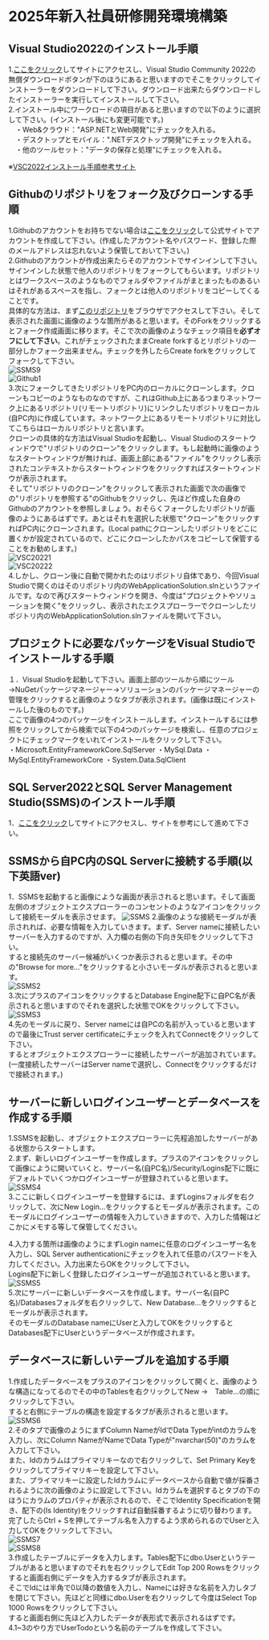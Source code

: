 # 2025年新入社員研修開発環境構築

## Visual Studio2022のインストール手順
1.[ここをクリック](https://visualstudio.microsoft.com/ja/vs/community/)してサイトにアクセスし、Visual Studio Community 2022の無償ダウンロードボタンが下のほうにあると思いますのでそこをクリックしてインストーラーをダウンロードして下さい。ダウンロード出来たらダウンロードしたインストーラーを実行してインストールして下さい。<br>
2.インストール中にワークロードの項目があると思いますので以下のように選択して下さい。(インストール後にも変更可能です。)<br>
　・Web&クラウド："ASP.NETとWeb開発"にチェックを入れる。<br>
　・デスクトップとモバイル：".NETデスクトップ開発"にチェックを入れる。<br>
　・他のツールセット："データの保存と処理"にチェックを入れる。<br>

※[VSC2022インストール手順参考サイト](https://qiita.com/mmake/items/e0abb649683b96e2226a)<br>

## Githubのリポジトリをフォーク及びクローンする手順
1.Githubのアカウントをお持ちでない場合は[ここをクリック](https://github.com)して公式サイトでアカウントを作成して下さい。(作成したアカウント名やパスワード、登録した際のメールアドレスは忘れないよう保管しておいて下さい。)<br>
2.Githubのアカウントが作成出来たらそのアカウントでサインインして下さい。サインインした状態で他人のリポジトリをフォークしてもらいます。リポジトリとはワークスペースのようなものでフォルダやファイルがまとまったものあるいはそれがあるスペースを指し、フォークとは他人のリポジトリをコピーしてくることです。<br>
具体的な方法は、まず[このリポジトリ](https://github.com/Katayama-git/WebApplicationSolution)をブラウザでアクセスして下さい。そして表示された画面に画像のような箇所があると思います。そのForkをクリックするとフォーク作成画面に移ります。そこで次の画像のようなチェック項目を**必ずオフにして下さい**。これがチェックされたままCreate forkするとリポジトリの一部分しかフォーク出来ません。チェックを外したらCreate forkをクリックしてフォークして下さい。<br>
![SSMS9](https://private-user-images.githubusercontent.com/138543335/420763181-29939267-08ac-4bda-ad26-0f018fff17bd.png?jwt=eyJhbGciOiJIUzI1NiIsInR5cCI6IkpXVCJ9.eyJpc3MiOiJnaXRodWIuY29tIiwiYXVkIjoicmF3LmdpdGh1YnVzZXJjb250ZW50LmNvbSIsImtleSI6ImtleTUiLCJleHAiOjE3NDE1ODMwNjIsIm5iZiI6MTc0MTU4Mjc2MiwicGF0aCI6Ii8xMzg1NDMzMzUvNDIwNzYzMTgxLTI5OTM5MjY3LTA4YWMtNGJkYS1hZDI2LTBmMDE4ZmZmMTdiZC5wbmc_WC1BbXotQWxnb3JpdGhtPUFXUzQtSE1BQy1TSEEyNTYmWC1BbXotQ3JlZGVudGlhbD1BS0lBVkNPRFlMU0E1M1BRSzRaQSUyRjIwMjUwMzEwJTJGdXMtZWFzdC0xJTJGczMlMkZhd3M0X3JlcXVlc3QmWC1BbXotRGF0ZT0yMDI1MDMxMFQwNDU5MjJaJlgtQW16LUV4cGlyZXM9MzAwJlgtQW16LVNpZ25hdHVyZT1iZGI4ZGQ5ZTdlNGRjMjgyMjMzYTE0MTUyMDdhMWJlNzY4OGY1Mzg5ZDlmZTQwODQyYTljZjBiNmE2NmVhMGI3JlgtQW16LVNpZ25lZEhlYWRlcnM9aG9zdCJ9.BB2UcrneQHhvzWOMYxznn1wVm1gLCKBj3Zx5tdAs698)<br>
![Github1](https://private-user-images.githubusercontent.com/138543335/420763476-bccb1156-8705-4c89-8284-96ed76b8448d.png?jwt=eyJhbGciOiJIUzI1NiIsInR5cCI6IkpXVCJ9.eyJpc3MiOiJnaXRodWIuY29tIiwiYXVkIjoicmF3LmdpdGh1YnVzZXJjb250ZW50LmNvbSIsImtleSI6ImtleTUiLCJleHAiOjE3NDE1ODMxNTIsIm5iZiI6MTc0MTU4Mjg1MiwicGF0aCI6Ii8xMzg1NDMzMzUvNDIwNzYzNDc2LWJjY2IxMTU2LTg3MDUtNGM4OS04Mjg0LTk2ZWQ3NmI4NDQ4ZC5wbmc_WC1BbXotQWxnb3JpdGhtPUFXUzQtSE1BQy1TSEEyNTYmWC1BbXotQ3JlZGVudGlhbD1BS0lBVkNPRFlMU0E1M1BRSzRaQSUyRjIwMjUwMzEwJTJGdXMtZWFzdC0xJTJGczMlMkZhd3M0X3JlcXVlc3QmWC1BbXotRGF0ZT0yMDI1MDMxMFQwNTAwNTJaJlgtQW16LUV4cGlyZXM9MzAwJlgtQW16LVNpZ25hdHVyZT1kMmM3MjE4ZDM3YjkwZDA2YzA0ZjY4YzExNjc1YWZhMDFiNzE2YTZlNmI4MzQ1NjIyYzE5ODIzZDU5ODMyYWFkJlgtQW16LVNpZ25lZEhlYWRlcnM9aG9zdCJ9.Qhn-wVCji-24_kPQOV_atOuldzVZYsbETHXP496MARU)<br>
3.次にフォークしてきたリポジトリをPC内のローカルにクローンします。クローンもコピーのようなものなのですが、これはGithub上にあるつまりネットワーク上にあるリポジトリ(リモートリポジトリ)にリンクしたリポジトリをローカル(自PC内)に作成しています。ネットワーク上にあるリモートリポジトリに対比してこちらはローカルリポジトリと言います。<br>
クローンの具体的な方法はVisual Studioを起動し、Visual Studioのスタートウィンドウで"リポジトリのクローン"をクリックします。もし起動時に画像のようなスタートウィンドウが無ければ、画面上部にある"ファイル"をクリックし表示されたコンテキストからスタートウィンドウをクリックすればスタートウィンドウが表示されます。<br>
そして"リポジトリのクローン"をクリックして表示された画面で次の画像での"リポジトリを参照する"のGithubをクリックし、先ほど作成した自身のGithubのアカウントを参照しましょう。おそらくフォークしたリポジトリが画像のようにあるはずです。あとはそれを選択した状態で"クローン"をクリックすればPC内にクローンされます。(Local pathにクローンしたリポジトリをどこに置くかが設定されているので、どこにクローンしたかパスをコピーして保管することをお勧めします。)<br>
![VSC20221](https://private-user-images.githubusercontent.com/138543335/420764878-abfeaf7d-4097-4c48-8092-1a45cc8be8cf.png?jwt=eyJhbGciOiJIUzI1NiIsInR5cCI6IkpXVCJ9.eyJpc3MiOiJnaXRodWIuY29tIiwiYXVkIjoicmF3LmdpdGh1YnVzZXJjb250ZW50LmNvbSIsImtleSI6ImtleTUiLCJleHAiOjE3NDE1ODM1ODksIm5iZiI6MTc0MTU4MzI4OSwicGF0aCI6Ii8xMzg1NDMzMzUvNDIwNzY0ODc4LWFiZmVhZjdkLTQwOTctNGM0OC04MDkyLTFhNDVjYzhiZThjZi5wbmc_WC1BbXotQWxnb3JpdGhtPUFXUzQtSE1BQy1TSEEyNTYmWC1BbXotQ3JlZGVudGlhbD1BS0lBVkNPRFlMU0E1M1BRSzRaQSUyRjIwMjUwMzEwJTJGdXMtZWFzdC0xJTJGczMlMkZhd3M0X3JlcXVlc3QmWC1BbXotRGF0ZT0yMDI1MDMxMFQwNTA4MDlaJlgtQW16LUV4cGlyZXM9MzAwJlgtQW16LVNpZ25hdHVyZT04ZWZkYmE1Njc4YTVmMjdkMTczNzQwZjhmYTVlNGMzOTgwNDczMTA5ZjExMjYzYTA3ODE0OTFmNmU1MWFmZTk5JlgtQW16LVNpZ25lZEhlYWRlcnM9aG9zdCJ9.A4DEMLU5A7u1DvrBGGTrscG7WMgDrrDCOkEVI-kync0)<br>
![VSC20222](https://private-user-images.githubusercontent.com/138543335/420765204-dd30b9dc-6ca3-4ce0-a2b8-0871d670a6f4.png?jwt=eyJhbGciOiJIUzI1NiIsInR5cCI6IkpXVCJ9.eyJpc3MiOiJnaXRodWIuY29tIiwiYXVkIjoicmF3LmdpdGh1YnVzZXJjb250ZW50LmNvbSIsImtleSI6ImtleTUiLCJleHAiOjE3NDE1ODM2OTIsIm5iZiI6MTc0MTU4MzM5MiwicGF0aCI6Ii8xMzg1NDMzMzUvNDIwNzY1MjA0LWRkMzBiOWRjLTZjYTMtNGNlMC1hMmI4LTA4NzFkNjcwYTZmNC5wbmc_WC1BbXotQWxnb3JpdGhtPUFXUzQtSE1BQy1TSEEyNTYmWC1BbXotQ3JlZGVudGlhbD1BS0lBVkNPRFlMU0E1M1BRSzRaQSUyRjIwMjUwMzEwJTJGdXMtZWFzdC0xJTJGczMlMkZhd3M0X3JlcXVlc3QmWC1BbXotRGF0ZT0yMDI1MDMxMFQwNTA5NTJaJlgtQW16LUV4cGlyZXM9MzAwJlgtQW16LVNpZ25hdHVyZT1hODk0M2VlZjJmMjJjNWY3ZDA4ZDc3NTk0YmE0MjFjNDQ3MDJhMmQxMTUxYzdkYmVjZGI0NTQyMTU0NDlmMzdjJlgtQW16LVNpZ25lZEhlYWRlcnM9aG9zdCJ9.ZFBFwJcx0ARSr-zvvEyjQc8Po7Ri6lVM4aoSug5tz_M)<br>
4.しかし、クローン後に自動で開かれたのはリポジトリ自体であり、今回Visual Studioで開くのはそのリポジトリ内のWebApplicationSolution.slnというファイルです。なので再びスタートウィンドウを開き、今度は"プロジェクトやソリューションを開く"をクリックし、表示されたエクスプローラーでクローンしたリポジトリ内のWebApplicationSolution.slnファイルを開いて下さい。

## プロジェクトに必要なパッケージをVisual Studioでインストールする手順
１．Visual Studioを起動して下さい。画面上部のツールから順にツール→NuGetパッケージマネージャー→ソリューションのパッケージマネージャーの管理をクリックすると画像のようなタブが表示されます。(画像は既にインストールした後のものです。)<br>
ここで画像の4つのパッケージをインストールします。インストールするには参照をクリックしてから検索で以下の4つのパッケージを検索し、任意のプロジェクトにチェックマークをいれてインストールをクリックして下さい。<br>
・Microsoft.EntityFrameworkCore.SqlServer
・MySql.Data
・MySql.EntityFrameworkCore
・System.Data.SqlClient


## SQL Server2022とSQL Server Management Studio(SSMS)のインストール手順
1．[ここをクリック](https://qiita.com/portfoliokns3/items/9e3d1196d680a39dd223)してサイトにアクセスし、サイトを参考にして進めて下さい。

## SSMSから自PC内のSQL Serverに接続する手順(以下英語ver)
1．SSMSを起動すると画像にような画面が表示されると思います。そして画面左側のオブジェクトエクスプローラーのコンセントのようなアイコンをクリックして接続モーダルを表示させます。
![SSMS](https://private-user-images.githubusercontent.com/138543335/418838033-b3c6b965-2ecc-4d5e-876b-297bf340420e.png?jwt=eyJhbGciOiJIUzI1NiIsInR5cCI6IkpXVCJ9.eyJpc3MiOiJnaXRodWIuY29tIiwiYXVkIjoicmF3LmdpdGh1YnVzZXJjb250ZW50LmNvbSIsImtleSI6ImtleTUiLCJleHAiOjE3NDEwNjM3MDYsIm5iZiI6MTc0MTA2MzQwNiwicGF0aCI6Ii8xMzg1NDMzMzUvNDE4ODM4MDMzLWIzYzZiOTY1LTJlY2MtNGQ1ZS04NzZiLTI5N2JmMzQwNDIwZS5wbmc_WC1BbXotQWxnb3JpdGhtPUFXUzQtSE1BQy1TSEEyNTYmWC1BbXotQ3JlZGVudGlhbD1BS0lBVkNPRFlMU0E1M1BRSzRaQSUyRjIwMjUwMzA0JTJGdXMtZWFzdC0xJTJGczMlMkZhd3M0X3JlcXVlc3QmWC1BbXotRGF0ZT0yMDI1MDMwNFQwNDQzMjZaJlgtQW16LUV4cGlyZXM9MzAwJlgtQW16LVNpZ25hdHVyZT1jNjU4YzM0Njk5ODQ1ZmFmNGY1MzlkNjM3YzFiNjVlN2Y4YjE2YmM0NDI1YTA5YWE2MTZmZTQwM2VjMjE2ODk2JlgtQW16LVNpZ25lZEhlYWRlcnM9aG9zdCJ9.GDBKer3plS3mzWhMc6JGjdabs8iKByRyae3jJBygBC0)
2.画像のような接続モーダルが表示されれば、必要な情報を入力していきます。まず、Server nameに接続したいサーバーを入力するのですが、入力欄の右側の下向き矢印をクリックして下さい。<br>すると接続先のサーバー候補がいくつか表示されると思います。その中の"Browse for more..."をクリックすると小さいモーダルが表示されると思います。<br>
 ![SSMS2](https://private-user-images.githubusercontent.com/138543335/418840131-59c4036e-14cf-4d0b-b95b-5e45dc9ccfa8.png?jwt=eyJhbGciOiJIUzI1NiIsInR5cCI6IkpXVCJ9.eyJpc3MiOiJnaXRodWIuY29tIiwiYXVkIjoicmF3LmdpdGh1YnVzZXJjb250ZW50LmNvbSIsImtleSI6ImtleTUiLCJleHAiOjE3NDEwNjQyMjksIm5iZiI6MTc0MTA2MzkyOSwicGF0aCI6Ii8xMzg1NDMzMzUvNDE4ODQwMTMxLTU5YzQwMzZlLTE0Y2YtNGQwYi1iOTViLTVlNDVkYzljY2ZhOC5wbmc_WC1BbXotQWxnb3JpdGhtPUFXUzQtSE1BQy1TSEEyNTYmWC1BbXotQ3JlZGVudGlhbD1BS0lBVkNPRFlMU0E1M1BRSzRaQSUyRjIwMjUwMzA0JTJGdXMtZWFzdC0xJTJGczMlMkZhd3M0X3JlcXVlc3QmWC1BbXotRGF0ZT0yMDI1MDMwNFQwNDUyMDlaJlgtQW16LUV4cGlyZXM9MzAwJlgtQW16LVNpZ25hdHVyZT0zY2VlZWFjMDk1YjI0YTQ5OWViYmNlODZkNmNjODIwNDBjMTJmNzUyZjJlMGQ4YjZkNDE5YTUyM2QwMjhjM2UxJlgtQW16LVNpZ25lZEhlYWRlcnM9aG9zdCJ9.CKQn6-ZxXcw68y_xayyd0xRi7rAP1xV-I5T7firzWTo)<br>
3.次にプラスのアイコンをクリックするとDatabase Engine配下に自PC名が表示されると思いますのでそれを選択した状態でOKをクリックして下さい。<br>
![SSMS3](https://private-user-images.githubusercontent.com/138543335/418840872-bed3023f-7bf7-4fbd-8918-4dce56e4015b.png?jwt=eyJhbGciOiJIUzI1NiIsInR5cCI6IkpXVCJ9.eyJpc3MiOiJnaXRodWIuY29tIiwiYXVkIjoicmF3LmdpdGh1YnVzZXJjb250ZW50LmNvbSIsImtleSI6ImtleTUiLCJleHAiOjE3NDEwNjQ0MjMsIm5iZiI6MTc0MTA2NDEyMywicGF0aCI6Ii8xMzg1NDMzMzUvNDE4ODQwODcyLWJlZDMwMjNmLTdiZjctNGZiZC04OTE4LTRkY2U1NmU0MDE1Yi5wbmc_WC1BbXotQWxnb3JpdGhtPUFXUzQtSE1BQy1TSEEyNTYmWC1BbXotQ3JlZGVudGlhbD1BS0lBVkNPRFlMU0E1M1BRSzRaQSUyRjIwMjUwMzA0JTJGdXMtZWFzdC0xJTJGczMlMkZhd3M0X3JlcXVlc3QmWC1BbXotRGF0ZT0yMDI1MDMwNFQwNDU1MjNaJlgtQW16LUV4cGlyZXM9MzAwJlgtQW16LVNpZ25hdHVyZT0wZWQzNjUyYmY3YzE3OWRlNzEwNzUwY2I4NjgwODFmYmQ1N2E0YTc3NjU5NWU2ZDQ5MjM5OWY3M2EyMzhlNzlhJlgtQW16LVNpZ25lZEhlYWRlcnM9aG9zdCJ9.RIxjD19Tr-edlmizCqtt3NxWqQzq7x5vHa1OwyoNRlk)<br>
4.先のモーダルに戻り、Server nameには自PCの名前が入っていると思いますので最後にTrust server certificateにチェックを入れてConnectをクリックして下さい。<br>するとオブジェクトエクスプローラーに接続したサーバーが追加されています。<br>(一度接続したサーバーはServer nameで選択し、Connectをクリックするだけで接続されます。)<br>

## サーバーに新しいログインユーザーとデータベースを作成する手順
1.SSMSを起動し、オブジェクトエクスプローラーに先程追加したサーバーがある状態からスタートします。<br>
2.まず、新しいログインユーザーを作成します。プラスのアイコンをクリックして画像にように開いていくと、サーバー名(自PC名)/Security/Logins配下に既にデフォルトでいくつかログインユーザーが登録されていると思います。<br>
![SSMS4](https://private-user-images.githubusercontent.com/138543335/418841450-2e0423b5-5097-44f6-8287-12819408c241.png?jwt=eyJhbGciOiJIUzI1NiIsInR5cCI6IkpXVCJ9.eyJpc3MiOiJnaXRodWIuY29tIiwiYXVkIjoicmF3LmdpdGh1YnVzZXJjb250ZW50LmNvbSIsImtleSI6ImtleTUiLCJleHAiOjE3NDEwNjQ1NzEsIm5iZiI6MTc0MTA2NDI3MSwicGF0aCI6Ii8xMzg1NDMzMzUvNDE4ODQxNDUwLTJlMDQyM2I1LTUwOTctNDRmNi04Mjg3LTEyODE5NDA4YzI0MS5wbmc_WC1BbXotQWxnb3JpdGhtPUFXUzQtSE1BQy1TSEEyNTYmWC1BbXotQ3JlZGVudGlhbD1BS0lBVkNPRFlMU0E1M1BRSzRaQSUyRjIwMjUwMzA0JTJGdXMtZWFzdC0xJTJGczMlMkZhd3M0X3JlcXVlc3QmWC1BbXotRGF0ZT0yMDI1MDMwNFQwNDU3NTFaJlgtQW16LUV4cGlyZXM9MzAwJlgtQW16LVNpZ25hdHVyZT1iYjRiYjE1Njc5ZmZhOGI3MWM2MzBmYTI1NmM0M2M2YTUwYzc1YjBjNjE5YjZiYzhhM2Y4ZWZmMzJmOWVlN2E3JlgtQW16LVNpZ25lZEhlYWRlcnM9aG9zdCJ9.m3EqnDtpw_V2M1TC7S6BujuKv8I6vMMP7col7XihDNk)<br>
3.ここに新しくログインユーザーを登録するには、まずLoginsフォルダを右クリックして、次にNew Login...をクリックするとモーダルが表示されます。このモーダルにログインユーザーの情報を入力していきますので、入力した情報はどこかにメモする等して保管してください。<br>

4.入力する箇所は画像のようにまずLogin nameに任意のログインユーザー名を入力し、SQL Server authenticationにチェックを入れて任意のパスワードを入力してください。入力出来たらOKをクリックして下さい。<br>Logins配下に新しく登録したログインユーザーが追加されていると思います。<br>
![SSMS5](https://private-user-images.githubusercontent.com/138543335/418842011-34aa89df-ca77-4cda-b9f9-b1e530c596b8.png?jwt=eyJhbGciOiJIUzI1NiIsInR5cCI6IkpXVCJ9.eyJpc3MiOiJnaXRodWIuY29tIiwiYXVkIjoicmF3LmdpdGh1YnVzZXJjb250ZW50LmNvbSIsImtleSI6ImtleTUiLCJleHAiOjE3NDEwNjQ3MTUsIm5iZiI6MTc0MTA2NDQxNSwicGF0aCI6Ii8xMzg1NDMzMzUvNDE4ODQyMDExLTM0YWE4OWRmLWNhNzctNGNkYS1iOWY5LWIxZTUzMGM1OTZiOC5wbmc_WC1BbXotQWxnb3JpdGhtPUFXUzQtSE1BQy1TSEEyNTYmWC1BbXotQ3JlZGVudGlhbD1BS0lBVkNPRFlMU0E1M1BRSzRaQSUyRjIwMjUwMzA0JTJGdXMtZWFzdC0xJTJGczMlMkZhd3M0X3JlcXVlc3QmWC1BbXotRGF0ZT0yMDI1MDMwNFQwNTAwMTVaJlgtQW16LUV4cGlyZXM9MzAwJlgtQW16LVNpZ25hdHVyZT1lZDVjMTdkZTkzNWU3YTYzOWZiOWZkZjNmNDUzMDhjMjI1MGFjNmEwNTVjY2Y4NmE1YWRkODFiMGM3YzA3MGM0JlgtQW16LVNpZ25lZEhlYWRlcnM9aG9zdCJ9.XSaL-ovUT7LGbedmd5ENYdk1yeNDZhrnkx4EEWX5ORg)<br>
5.次にサーバーに新しいデータベースを作成します。サーバー名(自PC名)/Databasesフォルダを右クリックして、New Database...をクリックするとモーダルが表示されます。<br>そのモーダルのDatabase nameにUserと入力してOKをクリックするとDatabases配下にUserというデータベースが作成されます。<br>

## データベースに新しいテーブルを追加する手順
1.作成したデータベースをプラスのアイコンをクリックして開くと、画像のような構造になってるのでその中のTablesを右クリックしてNew →　Table...の順にクリックして下さい。<br>すると右側にテーブルの構造を設定するタブが表示されると思います。<br>
![SSMS6](https://private-user-images.githubusercontent.com/138543335/418842669-187dae95-b75b-460b-8cac-9908b005f23e.png?jwt=eyJhbGciOiJIUzI1NiIsInR5cCI6IkpXVCJ9.eyJpc3MiOiJnaXRodWIuY29tIiwiYXVkIjoicmF3LmdpdGh1YnVzZXJjb250ZW50LmNvbSIsImtleSI6ImtleTUiLCJleHAiOjE3NDEwNjQ4NTcsIm5iZiI6MTc0MTA2NDU1NywicGF0aCI6Ii8xMzg1NDMzMzUvNDE4ODQyNjY5LTE4N2RhZTk1LWI3NWItNDYwYi04Y2FjLTk5MDhiMDA1ZjIzZS5wbmc_WC1BbXotQWxnb3JpdGhtPUFXUzQtSE1BQy1TSEEyNTYmWC1BbXotQ3JlZGVudGlhbD1BS0lBVkNPRFlMU0E1M1BRSzRaQSUyRjIwMjUwMzA0JTJGdXMtZWFzdC0xJTJGczMlMkZhd3M0X3JlcXVlc3QmWC1BbXotRGF0ZT0yMDI1MDMwNFQwNTAyMzdaJlgtQW16LUV4cGlyZXM9MzAwJlgtQW16LVNpZ25hdHVyZT1mOTg3ZTYxNTdiNGU0ZjI2ZDViMWM4MTdlYTA1ODVhZjAzOWU5NmNjMjgwYmM4MTNhODgzMmE1M2ZkOWI1ZTE0JlgtQW16LVNpZ25lZEhlYWRlcnM9aG9zdCJ9.snCgq3QcCnrkVatyZbVraCI_j2R0Yz4nsBeThNRYIgY)<br>
2.そのタブで画像のようにまずColumn NameがIdでData Typeがintのカラムを入力し、次にColumn NameがNameでData Typeが"nvarchar(50)"のカラムを入力して下さい。<br>また、Idのカラムはプライマリキーなので右クリックして、Set Primary Keyをクリックしてプライマリキーを設定して下さい。<br>
また、プライマリキーに設定したIdカラムにデータベースから自動で値が採番されるように次の画像のように設定して下さい。Idカラムを選択するとタブの下のほうにカラムのプロパティが表示されるので、そこでIdentity Specificationを開き、配下の(Is Identity)をクリックすれば自動採番するように切り替わります。<br>
完了したらCtrl + Sを押してテーブル名を入力するよう求められるのでUserと入力してOKをクリックして下さい。<br>
![SSMS7](https://private-user-images.githubusercontent.com/138543335/418843195-e775c8a2-0870-4669-95cb-bc500679fdcf.png?jwt=eyJhbGciOiJIUzI1NiIsInR5cCI6IkpXVCJ9.eyJpc3MiOiJnaXRodWIuY29tIiwiYXVkIjoicmF3LmdpdGh1YnVzZXJjb250ZW50LmNvbSIsImtleSI6ImtleTUiLCJleHAiOjE3NDEwNjQ5OTgsIm5iZiI6MTc0MTA2NDY5OCwicGF0aCI6Ii8xMzg1NDMzMzUvNDE4ODQzMTk1LWU3NzVjOGEyLTA4NzAtNDY2OS05NWNiLWJjNTAwNjc5ZmRjZi5wbmc_WC1BbXotQWxnb3JpdGhtPUFXUzQtSE1BQy1TSEEyNTYmWC1BbXotQ3JlZGVudGlhbD1BS0lBVkNPRFlMU0E1M1BRSzRaQSUyRjIwMjUwMzA0JTJGdXMtZWFzdC0xJTJGczMlMkZhd3M0X3JlcXVlc3QmWC1BbXotRGF0ZT0yMDI1MDMwNFQwNTA0NThaJlgtQW16LUV4cGlyZXM9MzAwJlgtQW16LVNpZ25hdHVyZT1kOGYxZGIzNGI2ODZiMTUwYWU3MDNlNzI3ZWU2YzJiZGQ4NjIwMjVkMmYzNGNmYmYxNjBlYjhhNGMyYzNiNTM1JlgtQW16LVNpZ25lZEhlYWRlcnM9aG9zdCJ9.bCZCkk2SxFpkQO72uHoyArEQ1U9BdEXoKaakLNi2aAc)<br>
![SSMS8](https://private-user-images.githubusercontent.com/138543335/420159647-c30542fb-6aaa-48a5-8759-494200c4b1ee.png?jwt=eyJhbGciOiJIUzI1NiIsInR5cCI6IkpXVCJ9.eyJpc3MiOiJnaXRodWIuY29tIiwiYXVkIjoicmF3LmdpdGh1YnVzZXJjb250ZW50LmNvbSIsImtleSI6ImtleTUiLCJleHAiOjE3NDEzMTQyNDYsIm5iZiI6MTc0MTMxMzk0NiwicGF0aCI6Ii8xMzg1NDMzMzUvNDIwMTU5NjQ3LWMzMDU0MmZiLTZhYWEtNDhhNS04NzU5LTQ5NDIwMGM0YjFlZS5wbmc_WC1BbXotQWxnb3JpdGhtPUFXUzQtSE1BQy1TSEEyNTYmWC1BbXotQ3JlZGVudGlhbD1BS0lBVkNPRFlMU0E1M1BRSzRaQSUyRjIwMjUwMzA3JTJGdXMtZWFzdC0xJTJGczMlMkZhd3M0X3JlcXVlc3QmWC1BbXotRGF0ZT0yMDI1MDMwN1QwMjE5MDZaJlgtQW16LUV4cGlyZXM9MzAwJlgtQW16LVNpZ25hdHVyZT1mMDVmMTNkNTJlZjdmZDk5MmI3ZDIxYjViYzljMzE2ZTJmN2M0YjY0ZThkZGRjMjk5YWFlNzBlY2VjMDY5MTkxJlgtQW16LVNpZ25lZEhlYWRlcnM9aG9zdCJ9.FKx5mN94eF7W40SL1opOr66Etmo498IHpDt9X7Xw8-k)<br>
3.作成したテーブルにデータを入力します。Tables配下にdbo.Userというテーブルがあると思いますのでそれを右クリックしてEdit Top 200 Rowsをクリックすると画面右側にデータを入力するタブが表示されます。<br>そこでIdには半角で0以降の数値を入力し、Nameには好きな名前を入力しタブを閉じて下さい。先ほどと同様にdbo.Userを右クリックして今度はSelect Top 1000 Rowsをクリックして下さい。<br>すると画面右側に先ほど入力したデータが表形式で表示されるはずです。<br>
4.1~3のやり方でUserTodoという名前のテーブルを作成して下さい。
